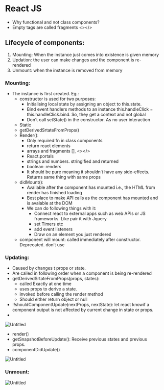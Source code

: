 # React JS

- Why functional and not class components?
- Empty tags are called fragments <></>

## Lifecycle of components:

1. Mounting: When the instance just comes into existence is given memory
2. Updation: the user can make changes and the component is re-rendered
3. Unmount: when the instance is removed from memory

### Mounting:

- The instance is first created. Eg.:
    - constructor is used for two purposes:
        - Initialising local state by assigning an object to this.state.
        - Bind event handlers methods to an instance this.handleClick = this.handleClick.bind. So, they get a context and not global
        - Don’t call setState() in the constructor. As no user interaction
    - Static
    - getDerivedSrtateFromProps()
    - Render():
        - Only required fn in class components
        - return react elements
        - arrays and fragments [], <></>
        - React.portals
        - strings and numbers. stringified and returned
        - boolean: renders
        - It should be  pure meaning it shouldn’t have any side-effects. Returns same thing with same props
    - didMount():
        - Available after the component has mounted i.e., the HTML from render has finished loading
        - Best place to make API calls as the component has mounted and is avalable at the DOM
        - We can do following things with it:
            - Connect react to external apps such as web APIs or JS frameworks. Like pair it with Jquery
            - set Timers etc
            - add event listeners
            - Draw on an element you just rendered
    - component will mount: called immediately after constructor. Deprecated. don’t use

### Updating:

- Caused by changes t props or state.
- Are called in following order when a component is being re-rendered
- getDerivedSrtateFromProps(props, states):
    - called Exactly at one time
    - uses props to derive a state.
    - invoked before calling the render method
    - Should either return object or null
- ‼️shouldComponentUpdate(nextProps, nextState): let react knowif a component output is not affected by current change in state or props.
- 

![Untitled](React%20JS%20b397b7e2499c4e2f8689d027d147a911/Untitled.png)

- render()
- getSnapshotBeforeUpdate(): Receive previous states and previous props.
- componentDidUpdate()

![Untitled](React%20JS%20b397b7e2499c4e2f8689d027d147a911/Untitled%201.png)

### Unmount:

![Untitled](React%20JS%20b397b7e2499c4e2f8689d027d147a911/Untitled%202.png)